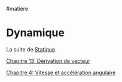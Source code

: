 #matière 
# Dynamique

La suite de [Statique](../../S2/APP6/S2APP6.md)

[Chapitre 13: Dérivation de vecteur](Dérivation%20de%20vecteur.md)

[Chapitre 4: Vitesse et accélération angulaire](Vitesse%20et%20accélération%20angulaire.md)

